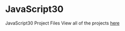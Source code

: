 # JavaScript30
JavaScript30 Project Files
View all of the projects [here](https://aaronmwhitehead.github.io/JavaScript30/)
